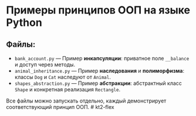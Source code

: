 # Примеры принципов ООП на языке Python

## Файлы:

- `bank_account.py` — Пример **инкапсуляции**: приватное поле `__balance` и доступ через методы.
- `animal_inheritance.py` — Пример **наследования** и **полиморфизма**: классы `Dog` и `Cat` наследуют от `Animal`.
- `shapes_abstraction.py` — Пример **абстракции**: абстрактный класс `Shape` и конкретная реализация `Rectangle`.

Все файлы можно запускать отдельно, каждый демонстрирует соответствующий принцип ООП.
#   k t 2 - f l e x  
 